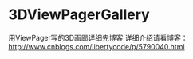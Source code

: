 # 3DViewPagerGallery
用ViewPager写的3D画廊详细先博客
详细介绍请看博客：
<a href="http://www.cnblogs.com/libertycode/p/5790040.html">http://www.cnblogs.com/libertycode/p/5790040.html</a>

